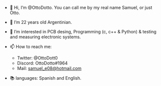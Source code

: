 - 👋 Hi, I’m @OttoDotto.  You can call me by my real name Samuel, or just Otto. 

- 👤 I’m 22 years old Argentinian.

- 👀 I’m interested in PCB desing, Programming (c, c++ & Python) & testing and measuring electronic systems.

- 📫 How to reach me:
   * Twitter: @OttoDott0
   * Discord: OttoDotto#1964
   * Mail: samuel_e08@hotmail.com

- 📚 languages: Spanish and English.
